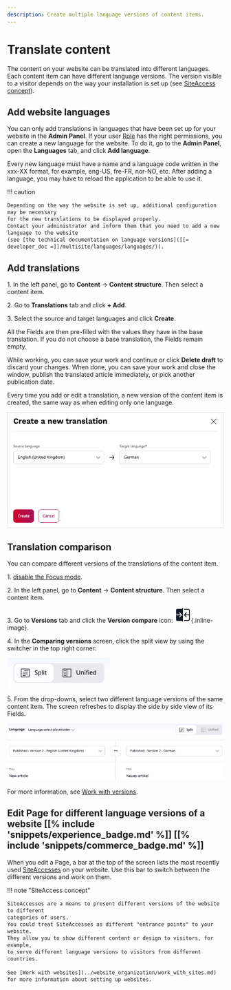 ```yaml
---
description: Create multiple language versions of content items.
---
```


# Translate content

The content on your website can be translated into different languages. Each content item can have different language versions.
The version visible to a visitor depends on the way your installation is set up (see [SiteAccess concept](#edit-page-for-different-language-versions-of-a-website)).

## Add website languages

You can only add translations in languages that have been set up for your website in the **Admin Panel**.
If your user [Role](work_with_permissions.md) has the right permissions, you can create a new language for the website.
To do it, go to the **Admin Panel**, open the **Languages** tab, and click **Add language**.

Every new language must have a name and a language code written in the xxx-XX format, for example, eng-US, fre-FR, nor-NO, etc.
After adding a language, you may have to reload the application to be able to use it.

!!! caution

    Depending on the way the website is set up, additional configuration may be necessary
    for the new translations to be displayed properly.
    Contact your administrator and inform them that you need to add a new language to the website
    (see [the technical documentation on language versions]([[= developer_doc =]]/multisite/languages/languages/)).

## Add translations

1\. In the left panel, go to **Content** -> **Content structure**. Then select a content item.

2\. Go to **Translations** tab and click **+ Add**.

3\. Select the source and target languages and click **Create**.

All the Fields are then pre-filled with the values they have in the base translation.
If you do not choose a base translation, the Fields remain empty.

While working, you can save your work and continue or click **Delete draft** to discard your changes.
When done, you can save your work and close the window, publish the translated article immediately, or pick another publication date.

Every time you add or edit a translation, a new version of the content item is created,
the same way as when editing only one language.

![Adding a new translation](img/adding_translation.png "Adding a new translation")

## Translation comparison

You can compare different versions of the translations of the content item.

1\. [disable the Focus mode](../getting_started/discover_ui.md#disable-focus-mode).

2\. In the left panel, go to **Content** -> **Content structure**. Then select a content item.

3\. Go to **Versions** tab and click the **Version compare** icon: ![Version Compare Icon](img/version_compare_icon.png){.inline-image}.

4\. In the **Comparing versions** screen, click the split view by using the switcher in the top right corner:

![View switcher](img/view_switcher.png "View switcher")

5\. From the drop-downs, select two different language versions of the same content item.
The screen refreshes to display the side by side view of its Fields.

![Compare translations screen](img/compare_translations.png "Compare translations screen")

For more information, see [Work with versions](work_with_versions.md#compare-versions).

## Edit Page for different language versions of a website [[% include 'snippets/experience_badge.md' %]] [[% include 'snippets/commerce_badge.md' %]]

When you edit a Page, a bar at the top of the screen lists the most recently used [SiteAccesses](https://doc.ibexa.co/projects/userguide/en/master/website_organization/multisite/#siteaccess) on your website. Use this bar to switch between the different versions and work on them.

<a name="siteaccess"></a>

!!! note "SiteAccess concept"

    SiteAccesses are a means to present different versions of the website to different 
    categories of users.
    You could treat SiteAccesses as different "entrance points" to your website. 
    They allow you to show different content or design to visitors, for example, 
    to serve different language versions to visitors from different countries.
    
    See [Work with websites](../website_organization/work_with_sites.md) for more information about setting up websites.